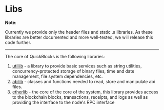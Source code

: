 # Libs

**Note:**

Currently we provide only the header files and static .a libraries. As these libraries are better documented and more well-tested, we will release this code further.

<hr>

The core of QuickBlocks is the following libraries:

1. [utillib](utillib) - a library to provide basic services such as string utilities, concurrency-protected storage of binary files, time and date management, file system dependencies, etc.
2. [abilib](abilib) - classes and functions needed to read, store and manipulate abi files.
3. [etherlib](etherlib) - the core of the core of the system, this library provides access to the blockchain blocks, transactions, receipts, and logs as well as providing the interface to the node's RPC interface
